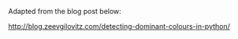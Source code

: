 Adapted from the blog post below:

http://blog.zeevgilovitz.com/detecting-dominant-colours-in-python/
